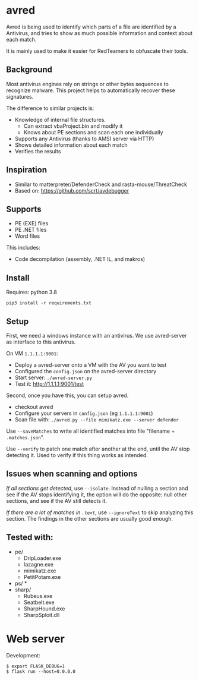 # avred

Avred is being used to identify which parts of a file are identified
by a Antivirus, and tries to show as much possible information and context about each match. 

It is mainly used to make it easier for RedTeamers to obfuscate their
tools. 


## Background

Most antivirus engines rely on strings or other bytes sequences to recognize malware.
This project helps to automatically recover these signatures.

The difference to similar projects is: 
* Knowledge of internal file structures. 
  * Can extract vbaProject.bin and modify it 
  * Knows about PE sections and scan each one individually
* Supports any Antivirus (thanks to AMSI server via HTTP)
* Shows detailed information about each match
* Verifies the results


## Inspiration

* Similar to matterpreter/DefenderCheck and rasta-mouse/ThreatCheck
* Based on: https://github.com/scrt/avdebugger


## Supports

* PE (EXE) files
* PE .NET files 
* Word files

This includes: 
* Code decompilation (assembly, .NET IL, and makros)


## Install 

Requires: python 3.8

```
pip3 install -r requirements.txt
```


## Setup

First, we need a windows instance with an antivirus. We use avred-server as interface
to this antivirus.

On VM `1.1.1.1:9001`:
* Deploy a avred-server onto a VM with the AV you want to test
* Configured the `config.json` on the avred-server directory
* Start server: `./avred-server.py`
* Test it: http://1.1.1.1:9001/test

Second, once you have this, you can setup avred.
* checkout avred 
* Configure your servers in `config.json` (eg `1.1.1.1:9001`)
* Scan file with: `./avred.py --file mimikatz.exe --server defender`

Use `--saveMatches` to write all identified matches into file "filename + `.matches.json`". 

Use `--verify` to patch one match after another at the end, until the AV stop detecting it. Used to 
verify if this thing works as intended. 


## Issues when scanning and options

*If all sections get detected*, use `--isolate`. Instead of nulling a section and see if
the AV stops identifying it, the option will do the opposite: null other sections, and see
if the AV still detects it. 

*If there are a lot of matches in `.text`*, use `--ignoreText` to skip analyzing this section.
The findings in the other sections are usually good enough. 


## Tested with: 

* pe/
  * DripLoader.exe
  * lazagne.exe
  * mimikatz.exe
  * PetitPotam.exe
* ps/
  * 
* sharp/
  * Rubeus.exe
  * Seatbelt.exe
  * SharpHound.exe
  * SharpSploit.dll


# Web server

Development:
```
$ export FLASK_DEBUG=1
$ flask run --host=0.0.0.0
```

